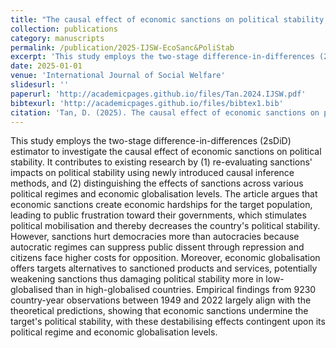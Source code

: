 ```yaml
---
title: "The causal effect of economic sanctions on political stability: A two-stage difference-in-differences analysis"
collection: publications
category: manuscripts
permalink: /publication/2025-IJSW-EcoSanc&PoliStab
excerpt: 'This study employs the two-stage difference-in-differences (2sDiD) estimator to investigate the causal effect of economic sanctions on political stability.'
date: 2025-01-01
venue: 'International Journal of Social Welfare'
slidesurl: ''
paperurl: 'http://academicpages.github.io/files/Tan.2024.IJSW.pdf'
bibtexurl: 'http://academicpages.github.io/files/bibtex1.bib'
citation: 'Tan, D. (2025). The causal effect of economic sanctions on political stability: A two-stage difference-in-differences analysis. <i>International Journal of Social Welfare</i>, 34(1),e12707.'
---
```

This study employs the two-stage difference-in-differences (2sDiD) estimator to investigate the causal effect of economic sanctions on political stability. It contributes to existing research by (1) re-evaluating sanctions' impacts on political stability using newly introduced causal inference methods, and (2) distinguishing the effects of sanctions across various political regimes and economic globalisation levels. The article argues that economic sanctions create economic hardships for the target population, leading to public frustration toward their governments, which stimulates political mobilisation and thereby decreases the country's political stability. However, sanctions hurt democracies more than autocracies because autocratic regimes can suppress public dissent through repression and citizens face higher costs for opposition. Moreover, economic globalisation offers targets alternatives to sanctioned products and services, potentially weakening sanctions thus damaging political stability more in low-globalised than in high-globalised countries. Empirical findings from 9230 country-year observations between 1949 and 2022 largely align with the theoretical predictions, showing that economic sanctions undermine the target's political stability, with these destabilising effects contingent upon its political regime and economic globalisation levels.

